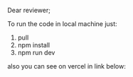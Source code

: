 Dear reviewer;

To run the code in local machine just:

1. pull
2. npm install
3. npm run dev

also you can see on vercel in link below:
